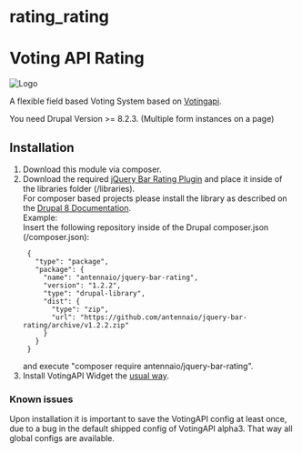 # rating_rating
# Voting API Rating

![Logo](https://www.drupal.org/files/styles/grid-3/public/project-images/Drupal8_Voting_API_Widgets_Logo_DrupalORG.png)

A flexible field based Voting System based on [Votingapi](https://www.drupal.org/project/votingapi).

You need Drupal Version >= 8.2.3. (Multiple form instances on a page)
## Installation

1. Download this module via composer.
2. Download the required [jQuery Bar Rating Plugin](https://github.com/antennaio/jquery-bar-rating) and place it inside of the libraries folder (/libraries).  
   For composer based projects please install the library as described on the [Drupal 8 Documentation](https://www.drupal.org/docs/develop/using-composer/using-composer-to-manage-drupal-site-dependencies#managing-contributed).  
   Example:  
   Insert the following repository inside of the Drupal composer.json (/composer.json):
   ```
    {
      "type": "package",
      "package": {
        "name": "antennaio/jquery-bar-rating",
        "version": "1.2.2",
        "type": "drupal-library",
        "dist": {
          "type": "zip",
          "url": "https://github.com/antennaio/jquery-bar-rating/archive/v1.2.2.zip"
        }
      }
    }
   ```
   and execute "composer require antennaio/jquery-bar-rating".
3. Install VotingAPI Widget the [usual way](https://www.drupal.org/documentation/install/modules-themes/modules-8).
### Known issues

Upon installation it is important to save the VotingAPI config at least once, due to a bug in the default shipped config
 of VotingAPI alpha3. That way all global configs are available.
 

